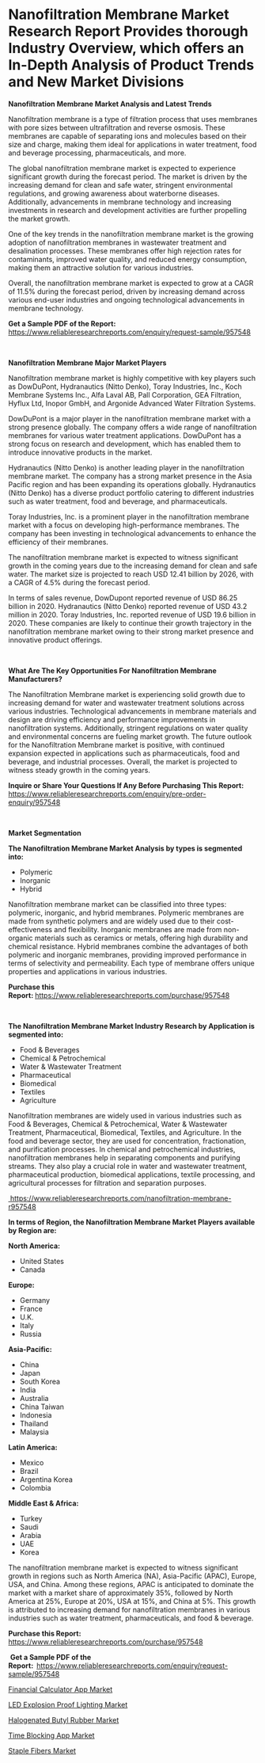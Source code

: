 <p><h1>Nanofiltration Membrane Market Research Report Provides thorough Industry Overview, which offers an In-Depth Analysis of Product Trends and New Market Divisions</h1></p><p><strong>Nanofiltration Membrane Market Analysis and Latest Trends</strong></p>
<p><p>Nanofiltration membrane is a type of filtration process that uses membranes with pore sizes between ultrafiltration and reverse osmosis. These membranes are capable of separating ions and molecules based on their size and charge, making them ideal for applications in water treatment, food and beverage processing, pharmaceuticals, and more.</p><p>The global nanofiltration membrane market is expected to experience significant growth during the forecast period. The market is driven by the increasing demand for clean and safe water, stringent environmental regulations, and growing awareness about waterborne diseases. Additionally, advancements in membrane technology and increasing investments in research and development activities are further propelling the market growth.</p><p>One of the key trends in the nanofiltration membrane market is the growing adoption of nanofiltration membranes in wastewater treatment and desalination processes. These membranes offer high rejection rates for contaminants, improved water quality, and reduced energy consumption, making them an attractive solution for various industries.</p><p>Overall, the nanofiltration membrane market is expected to grow at a CAGR of 11.5% during the forecast period, driven by increasing demand across various end-user industries and ongoing technological advancements in membrane technology.</p></p>
<p><strong>Get a Sample PDF of the Report:&nbsp;</strong> <a href="https://www.reliableresearchreports.com/enquiry/request-sample/957548">https://www.reliableresearchreports.com/enquiry/request-sample/957548</a></p>
<p>&nbsp;</p>
<p><strong>Nanofiltration Membrane Major Market Players</strong></p>
<p><p>Nanofiltration membrane market is highly competitive with key players such as DowDuPont, Hydranautics (Nitto Denko), Toray Industries, Inc., Koch Membrane Systems Inc., Alfa Laval AB, Pall Corporation, GEA Filtration, Hyflux Ltd, Inopor GmbH, and Argonide Advanced Water Filtration Systems. </p><p>DowDuPont is a major player in the nanofiltration membrane market with a strong presence globally. The company offers a wide range of nanofiltration membranes for various water treatment applications. DowDuPont has a strong focus on research and development, which has enabled them to introduce innovative products in the market.</p><p>Hydranautics (Nitto Denko) is another leading player in the nanofiltration membrane market. The company has a strong market presence in the Asia Pacific region and has been expanding its operations globally. Hydranautics (Nitto Denko) has a diverse product portfolio catering to different industries such as water treatment, food and beverage, and pharmaceuticals.</p><p>Toray Industries, Inc. is a prominent player in the nanofiltration membrane market with a focus on developing high-performance membranes. The company has been investing in technological advancements to enhance the efficiency of their membranes.</p><p>The nanofiltration membrane market is expected to witness significant growth in the coming years due to the increasing demand for clean and safe water. The market size is projected to reach USD 12.41 billion by 2026, with a CAGR of 4.5% during the forecast period.</p><p>In terms of sales revenue, DowDupont reported revenue of USD 86.25 billion in 2020. Hydranautics (Nitto Denko) reported revenue of USD 43.2 million in 2020. Toray Industries, Inc. reported revenue of USD 19.6 billion in 2020. These companies are likely to continue their growth trajectory in the nanofiltration membrane market owing to their strong market presence and innovative product offerings.</p></p>
<p>&nbsp;</p>
<p><strong>What Are The Key Opportunities For Nanofiltration Membrane Manufacturers?</strong></p>
<p><p>The Nanofiltration Membrane market is experiencing solid growth due to increasing demand for water and wastewater treatment solutions across various industries. Technological advancements in membrane materials and design are driving efficiency and performance improvements in nanofiltration systems. Additionally, stringent regulations on water quality and environmental concerns are fueling market growth. The future outlook for the Nanofiltration Membrane market is positive, with continued expansion expected in applications such as pharmaceuticals, food and beverage, and industrial processes. Overall, the market is projected to witness steady growth in the coming years.</p></p>
<p><strong>Inquire or Share Your Questions If Any Before Purchasing This Report:</strong> <a href="https://www.reliableresearchreports.com/enquiry/pre-order-enquiry/957548">https://www.reliableresearchreports.com/enquiry/pre-order-enquiry/957548</a></p>
<p>&nbsp;</p>
<p><strong>Market Segmentation</strong></p>
<p><strong>The Nanofiltration Membrane Market Analysis by types is segmented into:</strong></p>
<p><ul><li>Polymeric</li><li>Inorganic</li><li>Hybrid</li></ul></p>
<p><p>Nanofiltration membrane market can be classified into three types: polymeric, inorganic, and hybrid membranes. Polymeric membranes are made from synthetic polymers and are widely used due to their cost-effectiveness and flexibility. Inorganic membranes are made from non-organic materials such as ceramics or metals, offering high durability and chemical resistance. Hybrid membranes combine the advantages of both polymeric and inorganic membranes, providing improved performance in terms of selectivity and permeability. Each type of membrane offers unique properties and applications in various industries.</p></p>
<p><strong>Purchase this Report:&nbsp;</strong><a href="https://www.reliableresearchreports.com/purchase/957548">https://www.reliableresearchreports.com/purchase/957548</a></p>
<p>&nbsp;</p>
<p><strong>The Nanofiltration Membrane Market Industry Research by Application is segmented into:</strong></p>
<p><ul><li>Food & Beverages</li><li>Chemical & Petrochemical</li><li>Water & Wastewater Treatment</li><li>Pharmaceutical</li><li>Biomedical</li><li>Textiles</li><li>Agriculture</li></ul></p>
<p><p>Nanofiltration membranes are widely used in various industries such as Food & Beverages, Chemical & Petrochemical, Water & Wastewater Treatment, Pharmaceutical, Biomedical, Textiles, and Agriculture. In the food and beverage sector, they are used for concentration, fractionation, and purification processes. In chemical and petrochemical industries, nanofiltration membranes help in separating components and purifying streams. They also play a crucial role in water and wastewater treatment, pharmaceutical production, biomedical applications, textile processing, and agricultural processes for filtration and separation purposes.</p></p>
<p><a href="https://www.reliableresearchreports.com/nanofiltration-membrane-r957548">&nbsp;https://www.reliableresearchreports.com/nanofiltration-membrane-r957548</a></p>
<p><strong>In terms of Region, the Nanofiltration Membrane Market Players available by Region are:</strong></p>
<p>
    <p> <strong> North America: </strong>
        <ul>
            <li>United States</li>
            <li>Canada</li>
        </ul>
        </p> 
    <p> <strong> Europe: </strong>
        <ul>
            <li>Germany</li>
            <li>France</li>
            <li>U.K.</li>
            <li>Italy</li>
            <li>Russia</li>
        </ul>
        </p> 
    <p> <strong> Asia-Pacific: </strong>
        <ul>
            <li>China</li>
            <li>Japan</li>
            <li>South Korea</li>
            <li>India</li>
            <li>Australia</li>
            <li>China Taiwan</li>
            <li>Indonesia</li>
            <li>Thailand</li>
            <li>Malaysia</li>
        </ul>
        </p> 
    <p> <strong> Latin America: </strong>
        <ul>
            <li>Mexico</li>
            <li>Brazil</li>
            <li>Argentina Korea</li>
            <li>Colombia</li>
        </ul>
        </p> 
    <p> <strong> Middle East & Africa: </strong>
        <ul>
            <li>Turkey</li>
            <li>Saudi</li>
            <li>Arabia</li>
            <li>UAE</li>
            <li>Korea</li>
        </ul>
    </p>
    </p>
<p><p>The nanofiltration membrane market is expected to witness significant growth in regions such as North America (NA), Asia-Pacific (APAC), Europe, USA, and China. Among these regions, APAC is anticipated to dominate the market with a market share of approximately 35%, followed by North America at 25%, Europe at 20%, USA at 15%, and China at 5%. This growth is attributed to increasing demand for nanofiltration membranes in various industries such as water treatment, pharmaceuticals, and food & beverage.</p></p>
<p><strong>Purchase this Report: </strong><a href="https://www.reliableresearchreports.com/purchase/957548">https://www.reliableresearchreports.com/purchase/957548</a></p>
<p>&nbsp;<strong>Get a Sample PDF of the Report:&nbsp;&nbsp;</strong><a href="https://www.reliableresearchreports.com/enquiry/request-sample/957548">https://www.reliableresearchreports.com/enquiry/request-sample/957548</a></p>
<p><strong></strong></p>
<p><p><a href="https://medium.com/@ruhinayunsa/global-financial-calculator-app-market-size-is-expected-to-reach-at-a-cagr-of-10-9-58c8185b0d0b">Financial Calculator App Market</a></p><p><a href="https://issuu.com/reportprime-2/docs/led-explosion-proof-lighting-market_485d4e538f235e">LED Explosion Proof Lighting Market</a></p><p><a href="https://github.com/bmorecock/Market-Research-Report-List-5/blob/main/halogenated-butyl-rubber-market.md">Halogenated Butyl Rubber Market</a></p><p><a href="https://medium.com/@ruhinayunsa/emerging-trends-in-time-blocking-app-market-global-outlook-and-future-prospects-from-2024-2031-26baab31d791">Time Blocking App Market</a></p><p><a href="https://issuu.com/reportprime-2/docs/staple-fibers-market-size-2030.pptx_c63ca8bb9205c8">Staple Fibers Market</a></p></p>